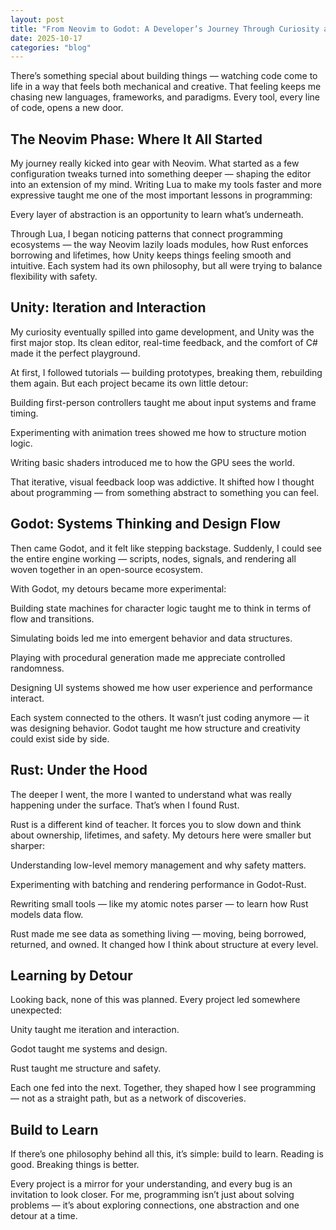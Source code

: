 ```yaml
---
layout: post
title: "From Neovim to Godot: A Developer’s Journey Through Curiosity and Code"
date: 2025-10-17
categories: "blog"
---
```


There’s something special about building things — watching code come to life in a way that feels both mechanical and creative. That feeling keeps me chasing new languages, frameworks, and paradigms. Every tool, every line of code, opens a new door.

## The Neovim Phase: Where It All Started

My journey really kicked into gear with Neovim. What started as a few configuration tweaks turned into something deeper — shaping the editor into an extension of my mind. Writing Lua to make my tools faster and more expressive taught me one of the most important lessons in programming:

Every layer of abstraction is an opportunity to learn what’s underneath.

Through Lua, I began noticing patterns that connect programming ecosystems — the way Neovim lazily loads modules, how Rust enforces borrowing and lifetimes, how Unity keeps things feeling smooth and intuitive. Each system had its own philosophy, but all were trying to balance flexibility with safety.

## Unity: Iteration and Interaction

My curiosity eventually spilled into game development, and Unity was the first major stop. Its clean editor, real-time feedback, and the comfort of C# made it the perfect playground.

At first, I followed tutorials — building prototypes, breaking them, rebuilding them again. But each project became its own little detour:

Building first-person controllers taught me about input systems and frame timing.

Experimenting with animation trees showed me how to structure motion logic.

Writing basic shaders introduced me to how the GPU sees the world.

That iterative, visual feedback loop was addictive. It shifted how I thought about programming — from something abstract to something you can feel.

## Godot: Systems Thinking and Design Flow

Then came Godot, and it felt like stepping backstage. Suddenly, I could see the entire engine working — scripts, nodes, signals, and rendering all woven together in an open-source ecosystem.

With Godot, my detours became more experimental:

Building state machines for character logic taught me to think in terms of flow and transitions.

Simulating boids led me into emergent behavior and data structures.

Playing with procedural generation made me appreciate controlled randomness.

Designing UI systems showed me how user experience and performance interact.

Each system connected to the others. It wasn’t just coding anymore — it was designing behavior. Godot taught me how structure and creativity could exist side by side.

## Rust: Under the Hood

The deeper I went, the more I wanted to understand what was really happening under the surface. That’s when I found Rust.

Rust is a different kind of teacher. It forces you to slow down and think about ownership, lifetimes, and safety. My detours here were smaller but sharper:

Understanding low-level memory management and why safety matters.

Experimenting with batching and rendering performance in Godot-Rust.

Rewriting small tools — like my atomic notes parser — to learn how Rust models data flow.

Rust made me see data as something living — moving, being borrowed, returned, and owned. It changed how I think about structure at every level.

## Learning by Detour

Looking back, none of this was planned. Every project led somewhere unexpected:

Unity taught me iteration and interaction.

Godot taught me systems and design.

Rust taught me structure and safety.

Each one fed into the next. Together, they shaped how I see programming — not as a straight path, but as a network of discoveries.

## Build to Learn

If there’s one philosophy behind all this, it’s simple: build to learn.
Reading is good. Breaking things is better.

Every project is a mirror for your understanding, and every bug is an invitation to look closer. For me, programming isn’t just about solving problems — it’s about exploring connections, one abstraction and one detour at a time.
